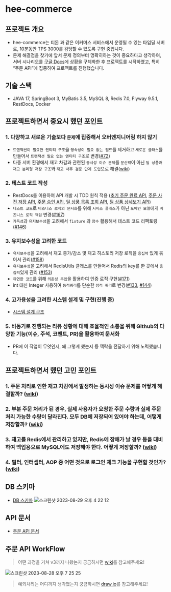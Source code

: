 # hee-commerce
## 프로젝트 개요
- hee-commerce는 티몬 과 같은 이커머스 서비스에서 운영될 수 있는 타임딜 서버로, 10분동안 TPS 3000를 감당할 수 있도록 구현 중입니다. 
- 문제 해결점을 찾기에 앞서 문제 정의부터 명확히하는 것이 중요하다고 생각하여, 서버 시나리오를 [구글 Docs](https://docs.google.com/document/d/1dzybvtKYLEijSoLKOdGt6cXu-6n38Y_qH8jO7ran8WU/edit)에 상황을 구체화한 후 프로젝트를 시작하였고, 특히 “주문 API”에 집중하여 프로젝트를 진행했습니다.

## 기술 스택
- JAVA 17, SpringBoot 3, MyBatis 3.5, MySQL 8, Redis 7.0, Flyway 9.5.1, RestDocs, Docker

## 프로젝트하면서 중요시 했던 포인트
### 1. 다양하고 새로운 기술보다 `문제`에 집중해서 오버엔지니어링 하지 않기
- `트랜잭션이 필요한 엔티티 구조`을 `영속성이 필요 없는 필드`를 제거하고 `새로운 클래스`를 만들어서 `트랜잭션 필요 없는 엔티티 구조`로 변경([#72](https://github.com/f-lab-edu/hee-commerce/pull/72)) 
- 다중 서버 환경에서 재고 차감과 관련된 `동시성 이슈 문제`를 `분산락`이 아닌 `딜 상품과 재고 분리형 저장 구조`와 `재고 사후 검증 단계 도입`으로 해결([wiki](https://github.com/f-lab-edu/hee-commerce/wiki/%EC%A3%BC%EB%AC%B8-API-%EB%A1%9C%EC%A7%81))

### 2. 테스트 코드 작성
- RestDocs를 이용하여 API 개발 시 TDD 원칙 적용 ([초기 주문 완료 API](https://github.com/f-lab-edu/hee-commerce/pull/40), [주문 사전 저장 API](https://github.com/f-lab-edu/hee-commerce/pull/98/commits/01af70dcaabeeaef363f0a3bf37d0759e36456cc), [주문 승인 API](https://github.com/f-lab-edu/hee-commerce/commit/66c0e341fe797054d3b8455d4f6e803133ef3cec), [딜 상풍 목록 조회 API](https://github.com/f-lab-edu/hee-commerce/pull/38), [딜 상품 상세보기 API](https://github.com/f-lab-edu/hee-commerce/pull/50))
- `테스트 코드`로 `비즈니스 로직의 문서화`를 위해 `서비스 클래스`가 아닌 `도메인 모델`에게 `비즈니스 로직 책임` 변경([#167](https://github.com/f-lab-edu/hee-commerce/pull/167))
- `가독성`과 `유지보수성`을 고려해서 `fixture` 과 `함수` 활용해서 테스트 코드 리팩토링([#146](https://github.com/f-lab-edu/hee-commerce/pull/146))

### 3. 유지보수성을 고려한 코드
- `유지보수성`을 고려해서 재고 증가/감소 및 재고 히스토리 저장 로직을 `응집력` 있게 묶어서 관리([#158](https://github.com/f-lab-edu/hee-commerce/pull/158))
- `유지보수성`을 고려해서 RedisUtils 클래스를 만들어서  Redis의 key를 한 곳에서 `응집력`있게 관리 ([#153](https://github.com/f-lab-edu/hee-commerce/pull/153))
- `유연한 코드`를 위해 `의존성 주입`을 활용하여 인증 로직 구현([#171](https://github.com/f-lab-edu/hee-commerce/pull/171))
- int 대신 Integer 사용하여 `동적쿼리`를 단순한 `정적 쿼리`로 변경([#133](https://github.com/f-lab-edu/hee-commerce/pull/133), [#144](https://github.com/f-lab-edu/hee-commerce/pull/144))

### 4. 고가용성을 고려한 시스템 설계 및 구현(진행 중)
- [시스템 설계 구조](https://app.diagrams.net/#G12p5UVtXs0pfISlmnFDNGlt4g1ignoKgO#%7B%22pageId%22%3A%227dibCqtFsK05N7zEinu2%22%7D)

### 5. 비동기로 진행되는 리뷰 상황에 대해 효율적인 소통을 위해 Github의 다양한 기능(이슈, 주석, 코멘트, PR)을 활용하여 문서화
- PR에 이 작업이 무엇인지, 왜 그렇게 했는지 등 맥락을 전달하기 위해 노력했습니다.

## 프로젝트하면서 했던 고민 포인트 
### 1. 주문 처리로 인한 재고 차감에서 발생하는 동시성 이슈 문제를 어떻게 해결할까? ([wiki](https://github.com/f-lab-edu/hee-commerce/wiki/%EC%A3%BC%EB%AC%B8-%EC%B2%98%EB%A6%AC%EB%A1%9C-%EC%9D%B8%ED%95%9C-%EC%9E%AC%EA%B3%A0-%EC%B0%A8%EA%B0%90%EC%97%90%EC%84%9C-%EB%B0%9C%EC%83%9D%ED%95%98%EB%8A%94-%EB%8F%99%EC%8B%9C%EC%84%B1-%EC%9D%B4%EC%8A%88-%EB%AC%B8%EC%A0%9C%EB%A5%BC-%EC%96%B4%EB%96%BB%EA%B2%8C-%ED%95%B4%EA%B2%B0%ED%95%A0%EA%B9%8C%3F))

### 2. 부분 주문 처리가 된 경우, 실제 사용자가 요청한 주문 수량과 실제 주문 처리 가능한 수량이 달라진다. 모두 DB에 저장되어 있어야 하는데, 어떻게 저장할까? ([wiki](https://github.com/f-lab-edu/hee-commerce/wiki/%EB%B6%80%EB%B6%84-%EC%A3%BC%EB%AC%B8-%EC%B2%98%EB%A6%AC%EC%99%80-%EA%B4%80%EB%A0%A8%EB%90%9C-%EB%8D%B0%EC%9D%B4%ED%84%B0-%EC%A0%80%EC%9E%A5))

### 3. 재고를 Redis에서 관리하고 있지만, Redis에 장애가 날 경우 등을 대비하여 백업용으로 MySQL에도 저장해야 한다. 어떻게 저장할까? ([wiki](https://github.com/f-lab-edu/hee-commerce/wiki/%EC%9E%AC%EA%B3%A0%EB%A5%BC-Redis%EC%97%90%EC%84%9C-%EA%B4%80%EB%A6%AC%ED%95%98%EA%B3%A0-%EC%9E%88%EC%A7%80%EB%A7%8C,-Redis%EC%97%90-%EC%9E%A5%EC%95%A0%EA%B0%80-%EB%82%A0-%EA%B2%BD%EC%9A%B0-%EB%93%B1%EC%9D%84-%EB%8C%80%EB%B9%84%ED%95%98%EC%97%AC-%EB%B0%B1%EC%97%85%EC%9A%A9%EC%9C%BC%EB%A1%9C-MySQL%EC%97%90%EB%8F%84-%EC%A0%80%EC%9E%A5%ED%95%B4%EC%95%BC-%ED%95%9C%EB%8B%A4.-%EC%96%B4%EB%96%BB%EA%B2%8C-%EC%A0%80%EC%9E%A5%ED%95%A0%EA%B9%8C%3F))

### 4. 필터, 인터셉터, AOP 중 어떤 것으로 로그인 체크 기능을 구현할 것인가? ([wiki](https://github.com/f-lab-edu/hee-commerce/wiki/%ED%95%84%ED%84%B0,-%EC%9D%B8%ED%84%B0%EC%85%89%ED%84%B0,-AOP-%EC%A4%91-%EC%96%B4%EB%96%A4-%EA%B2%83%EC%9C%BC%EB%A1%9C-%EB%A1%9C%EA%B7%B8%EC%9D%B8-%EC%B2%B4%ED%81%AC-%EA%B8%B0%EB%8A%A5%EC%9D%84-%EA%B5%AC%ED%98%84%ED%95%A0-%EA%B2%83%EC%9D%B8%EA%B0%80%3F))

## DB 스키마
- [DB 스키마](https://dbdiagram.io/d/64ca132402bd1c4a5e1a4066)
![스크린샷 2023-08-29 오후 4 22 12](https://github.com/f-lab-edu/hee-commerce/assets/60481383/7d37cb63-9709-4c70-b7ac-f3740c53ae7e)

## API 문서
- [주문 API 문서](https://darling-sorbet-0583ef.netlify.app/#_%EC%A3%BC%EB%AC%B8)

## 주문 API WorkFlow
> 어떤 과정을 거쳐 v3까지 나왔는지 궁금하시면 [wiki](https://github.com/f-lab-edu/hee-commerce/wiki/%EC%A3%BC%EB%AC%B8-API-%EB%A1%9C%EC%A7%81)를 참고해주세요!

![스크린샷 2023-08-28 오후 7 25 25](https://github.com/f-lab-edu/hee-commerce/assets/60481383/03facf90-9175-4e27-a7eb-ebecfd6be993)

> 예외처리는 어디까지 생각했는지 궁금하시면 [draw.io](https://app.diagrams.net/#G12p5UVtXs0pfISlmnFDNGlt4g1ignoKgO#%7B%22pageId%22%3A%22T2qS1Wb9VKf4C0Zg0WWn%22%7D)를 참고해주세요!
